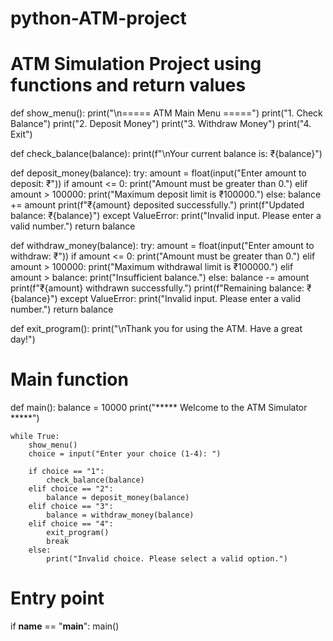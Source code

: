 # python-ATM-project
# ATM Simulation Project using functions and return values

def show_menu():
    print("\n===== ATM Main Menu =====")
    print("1. Check Balance")
    print("2. Deposit Money")
    print("3. Withdraw Money")
    print("4. Exit")

def check_balance(balance):
    print(f"\nYour current balance is: ₹{balance}")

def deposit_money(balance):
    try:
        amount = float(input("Enter amount to deposit: ₹"))
        if amount <= 0:
            print("Amount must be greater than 0.")
        elif amount > 100000:
            print("Maximum deposit limit is ₹100000.")
        else:
            balance += amount
            print(f"₹{amount} deposited successfully.")
            print(f"Updated balance: ₹{balance}")
    except ValueError:
        print("Invalid input. Please enter a valid number.")
    return balance

def withdraw_money(balance):
    try:
        amount = float(input("Enter amount to withdraw: ₹"))
        if amount <= 0:
            print("Amount must be greater than 0.")
        elif amount > 100000:
            print("Maximum withdrawal limit is ₹100000.")
        elif amount > balance:
            print("Insufficient balance.")
        else:
            balance -= amount
            print(f"₹{amount} withdrawn successfully.")
            print(f"Remaining balance: ₹{balance}")
    except ValueError:
        print("Invalid input. Please enter a valid number.")
    return balance

def exit_program():
    print("\nThank you for using the ATM. Have a great day!")

# Main function
def main():
    balance = 10000 
    print("***** Welcome to the ATM Simulator *****")

    while True:
        show_menu()
        choice = input("Enter your choice (1-4): ")

        if choice == "1":
            check_balance(balance)
        elif choice == "2":
            balance = deposit_money(balance)
        elif choice == "3":
            balance = withdraw_money(balance)
        elif choice == "4":
            exit_program()
            break
        else:
            print("Invalid choice. Please select a valid option.")


# Entry point
if __name__ == "__main__":
    main()
